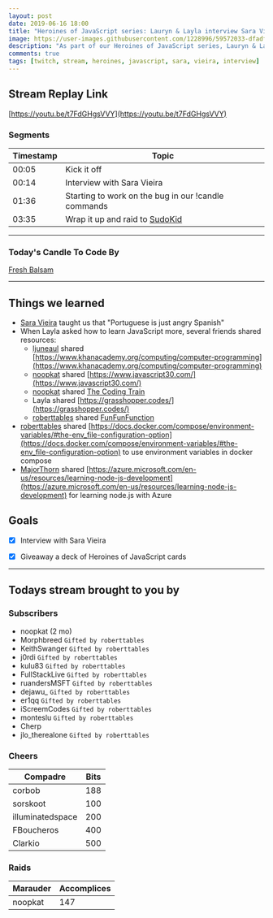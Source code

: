 ```yaml
---
layout: post
date: 2019-06-16 18:00
title: "Heroines of JavaScript series: Lauryn & Layla interview Sara Vieira"
image: https://user-images.githubusercontent.com/1228996/59572033-dfadf500-906f-11e9-920e-2da4688f9edf.png
description: "As part of our Heroines of JavaScript series, Lauryn & Layla interview Sara Vieira."
comments: true
tags: [twitch, stream, heroines, javascript, sara, vieira, interview]
---
```


## Stream Replay Link

[https://youtu.be/t7FdGHgsVVY](https://youtu.be/t7FdGHgsVVY)

<!--more-->

### Segments

| Timestamp | Topic                                                         |
| ---       | ---                                                           |
| 00:05     | Kick it off                                                   |
| 00:14     | Interview with Sara Vieira                                    |
| 01:36     | Starting to work on the bug in our !candle commands           |
| 03:35     | Wrap it up and raid to [SudoKid](https://twitch.tv/sudokid)   |


---

### Today's Candle To Code By

[Fresh Balsam](https://amzn.to/2XHzXQv)

---

## Things we learned

- [Sara Vieira](https://twitter.com/nikkitaftw) taught us that "Portuguese is just angry Spanish"
- When Layla asked how to learn JavaScript more, several friends shared resources:
  - [ljuneaul](https://twitch.tv/ljuneaul) shared [https://www.khanacademy.org/computing/computer-programming](https://www.khanacademy.org/computing/computer-programming)
  - [noopkat](https://twitch.tv/noopkat) shared [https://www.javascript30.com/](https://www.javascript30.com/)
  - [noopkat](https://twitch.tv/noopkat) shared [The Coding Train](https://www.youtube.com/channel/UCvjgXvBlbQiydffZU7m1_aw)
  - Layla shared [https://grasshopper.codes/](https://grasshopper.codes/)
  - [roberttables](https://twitch.tv/roberttables) shared [FunFunFunction](https://www.youtube.com/channel/UCO1cgjhGzsSYb1rsB4bFe4Q)
- [roberttables](https://twitch.tv/roberttables) shared [https://docs.docker.com/compose/environment-variables/#the-env_file-configuration-option](https://docs.docker.com/compose/environment-variables/#the-env_file-configuration-option) to use environment variables in docker compose
- [MajorThorn](https://twitch.tv/majorthorn) shared [https://azure.microsoft.com/en-us/resources/learning-node-js-development](https://azure.microsoft.com/en-us/resources/learning-node-js-development) for learning node.js with Azure


## Goals

- [x] Interview with Sara Vieira
- [x] Giveaway a deck of Heroines of JavaScript cards


---

## Todays stream brought to you by

### Subscribers

- noopkat (2 mo)
- Morphbreed `Gifted by roberttables`
- KeithSwanger `Gifted by roberttables`
- j0rdi `Gifted by roberttables`
- kulu83 `Gifted by roberttables`
- FullStackLive `Gifted by roberttables`
- ruandersMSFT `Gifted by roberttables`
- dejawu_ `Gifted by roberttables`
- er1qq `Gifted by roberttables`
- iScreemCodes `Gifted by roberttables`
- monteslu `Gifted by roberttables`
- Cherp
- jlo_therealone `Gifted by roberttables`


### Cheers

| Compadre            | Bits      |
| ---                 | ---       |
| corbob              | 188       |
| sorskoot            | 100       |
| illuminatedspace    | 200       |
| FBoucheros          | 400       |
| Clarkio             | 500       |

### Raids

| Marauder      | Accomplices   |
| ---           | ---           |
| noopkat       | 147           |
